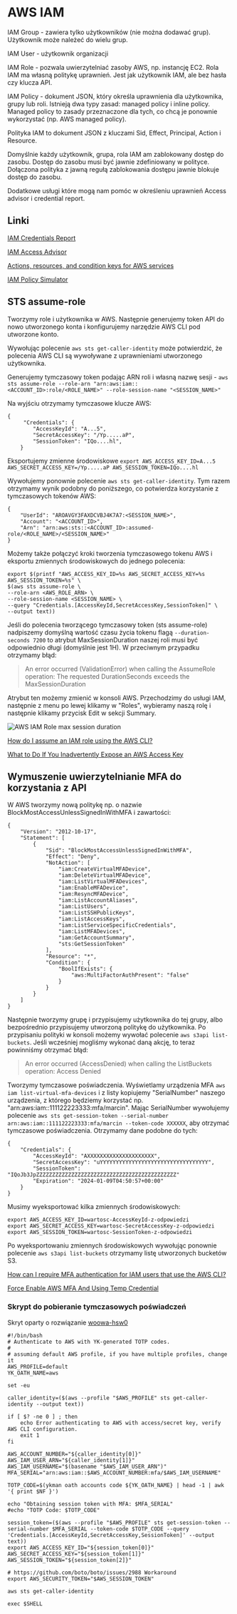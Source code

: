 # AWS IAM

IAM Group - zawiera tylko użytkowników (nie można dodawać grup). Użytkownik może należeć do wielu grup.

IAM User - użytkownik organizacji

IAM Role - pozwala uwierzytelniać zasoby AWS, np. instancję EC2. Rola IAM ma własną politykę uprawnień. Jest jak użytkownik IAM, ale bez hasła czy klucza API.

IAM Policy - dokument JSON, który określa uprawnienia dla użytkownika, grupy lub roli. Istnieją dwa typy zasad: managed policy i inline policy.
Managed policy to zasady przeznaczone dla tych, co chcą je ponownie wykorzystać (np. AWS managed policy).

Polityka IAM to dokument JSON z kluczami Sid, Effect, Principal, Action i Resource.

Domyślnie każdy użytkownik, grupa, rola IAM am zablokowany dostęp do zasobu. Dostęp do zasobu musi być jawnie zdefiniowany w polityce. Dołączona polityka z jawną regułą zablokowania dostępu
jawnie blokuje dostęp do zasobu.

Dodatkowe usługi które mogą nam pomóc w określeniu uprawnień Access advisor i credential report.

## Linki

[IAM Credentials Report](https://docs.aws.amazon.com/IAM/latest/UserGuide/id_credentials_getting-report.html#getting-credential-reports-console)

[IAM Access Advisor](https://docs.aws.amazon.com/IAM/latest/UserGuide/what-is-access-analyzer.html)

[Actions, resources, and condition keys for AWS services](https://docs.aws.amazon.com/service-authorization/latest/reference/reference_policies_actions-resources-contextkeys.html)

[IAM Policy Simulator](https://policysim.aws.amazon.com/home/index.jsp)

## STS assume-role

Tworzymy role i użytkownika w AWS. Następnie generujemy token API do nowo utworzonego konta i konfigurujemy narzędzie AWS CLI pod utworzone konto.

Wywołując polecenie `aws sts get-caller-identity` może potwierdzić, że polecenia AWS CLI są wywoływane z uprawnieniami utworzonego użytkownika.

Generujemy tymczasowy token podając ARN roli i własną nazwę sesji - `aws sts assume-role --role-arn "arn:aws:iam::<ACCOUNT_ID>:role/<ROLE_NAME>" --role-session-name "<SESSION_NAME>"`

Na wyjściu otrzymamy tymczasowe klucze AWS:
```
{                                                                                                                                                                                           
     "Credentials": {
        "AccessKeyId": "A...5",
        "SecretAccessKey": "/Yp.....aP",
        "SessionToken": "IQo....hl",
    }

```

Eksportujemy zmienne środowiskowe `export AWS_ACCESS_KEY_ID=A...5 AWS_SECRET_ACCESS_KEY=/Yp.....aP AWS_SESSION_TOKEN=IQo....hl`

Wywołujemy ponownie polecenie `aws sts get-caller-identity`.
Tym razem otrzymamy wynik podobny do poniższego, co potwierdza korzystanie z tymczasowych tokenów AWS:

```
{
    "UserId": "AROAVGY3FAXDCVBJ4K7A7:<SESSION_NAME>",
    "Account": "<ACCOUNT_ID>",
    "Arn": "arn:aws:sts::<ACCOUNT_ID>:assumed-role/<ROLE_NAME>/<SESSION_NAME>"
}
```

Możemy także połączyć kroki tworzenia tymczasowego tokenu AWS i eksportu zmiennych środowiskowych do jednego polecenia:
```
export $(printf "AWS_ACCESS_KEY_ID=%s AWS_SECRET_ACCESS_KEY=%s AWS_SESSION_TOKEN=%s" \
$(aws sts assume-role \
--role-arn <AWS_ROLE_ARN> \
--role-session-name <SESSION_NAME> \
--query "Credentials.[AccessKeyId,SecretAccessKey,SessionToken]" \
--output text))
```

Jeśli do polecenia tworzącego tymczasowy token (sts assume-role) nadpiszemy domyślną wartość czasu życia tokenu flagą `--duration-seconds 7200` to atrybut MaxSessionDuration naszej roli musi być odpowiednio długi (domyślnie jest 1H).
W przeciwnym przypadku otrzymamy błąd:

> An error occurred (ValidationError) when calling the AssumeRole operation: The requested DurationSeconds exceeds the MaxSessionDuration

Atrybut ten możemy zmienić w konsoli AWS. Przechodzimy do usługi IAM, następnie z menu po lewej klikamy w "Roles", wybieramy naszą rolę i następnie klikamy przycisk Edit w sekcji Summary.

![AWS IAM Role max session duration](./images/aws-role-max-session-duration.png)

[How do I assume an IAM role using the AWS CLI?](https://aws.amazon.com/premiumsupport/knowledge-center/iam-assume-role-cli/)

[What to Do If You Inadvertently Expose an AWS Access Key](https://aws.amazon.com/blogs/security/what-to-do-if-you-inadvertently-expose-an-aws-access-key/)

## Wymuszenie uwierzytelnianie MFA do korzystania z API

W AWS tworzymy nową politykę np. o nazwie BlockMostAccessUnlessSignedInWithMFA i zawartości:

```
{
    "Version": "2012-10-17",
    "Statement": [
        {
            "Sid": "BlockMostAccessUnlessSignedInWithMFA",
            "Effect": "Deny",
            "NotAction": [
                "iam:CreateVirtualMFADevice",
                "iam:DeleteVirtualMFADevice",
                "iam:ListVirtualMFADevices",
                "iam:EnableMFADevice",
                "iam:ResyncMFADevice",
                "iam:ListAccountAliases",
                "iam:ListUsers",
                "iam:ListSSHPublicKeys",
                "iam:ListAccessKeys",
                "iam:ListServiceSpecificCredentials",
                "iam:ListMFADevices",
                "iam:GetAccountSummary",
                "sts:GetSessionToken"
            ],
            "Resource": "*",
            "Condition": {
                "BoolIfExists": {
                    "aws:MultiFactorAuthPresent": "false"
                }
            }
        }
    ]
}
```

Następnie tworzymy grupę i przypisujemy użytkownika do tej grupy, albo bezpośrednio przypisujemy utworzoną politykę do użytkownika.
Po przypisaniu polityki w konsoli możemy wywołać polecenie `aws s3api list-buckets`. 
Jeśli wcześniej mogliśmy wykonać daną akcję, to teraz powinniśmy otrzymać błąd:
> An error occurred (AccessDenied) when calling the ListBuckets operation: Access Denied

Tworzymy tymczasowe poświadczenia. Wyświetlamy urządzenia MFA `aws iam list-virtual-mfa-devices` i z listy kopiujemy "SerialNumber" naszego urządzenia, z którego będziemy korzystać np. "arn:aws:iam::111122223333:mfa/marcin". 
Mając SerialNumber wywołujemy polecenie `aws sts get-session-token --serial-number arn:aws:iam::111122223333:mfa/marcin --token-code XXXXXX`, aby otrzymać tymczasowe poświadczenia.
Otrzymamy dane podobne do tych:

```
{
    "Credentials": {
        "AccessKeyId": "AXXXXXXXXXXXXXXXXXXXXX",
        "SecretAccessKey": "uYYYYYYYYYYYYYYYYYYYYYYYYYYYYYYYYYY",
        "SessionToken": "IQoJb3JpZZZZZZZZZZZZZZZZZZZZZZZZZZZZZZZZZZZZZZZZZZZZ"
        "Expiration": "2024-01-09T04:50:57+00:00"
    }
}
```

Musimy wyeksportować kilka zmiennych środowiskowych:
```
export AWS_ACCESS_KEY_ID=wartosc-AccessKeyId-z-odpowiedzi
export AWS_SECRET_ACCESS_KEY=wartosc-SecretAccessKey-z-odpowiedzi
export AWS_SESSION_TOKEN=wartosc-SessionToken-z-odpowiedzi
```

Po wyeksportowaniu zmiennych środowiskowych wywołując ponownie polecenie `aws s3api list-buckets` otrzymamy listę utworzonych bucketów S3.

[How can I require MFA authentication for IAM users that use the AWS CLI?](https://repost.aws/knowledge-center/mfa-iam-user-aws-cli)

[Force Enable AWS MFA And Using Temp Credential ](https://dev.to/vumdao/force-enable-aws-mfa-and-using-temp-credential-1g1f)

### Skrypt do pobieranie tymczasowych poświadczeń

Skryt oparty o rozwiązanie [woowa-hsw0](https://gist.github.com/woowa-hsw0/caa3340e2a7b390dbde81894f73e379d)

```
#!/bin/bash
# Authenticate to AWS with YK-generated TOTP codes.
#
# assuming default AWS profile, if you have multiple profiles, change it
AWS_PROFILE=default
YK_OATH_NAME=aws

set -eu

caller_identity=($(aws --profile "$AWS_PROFILE" sts get-caller-identity --output text))

if [ $? -ne 0 ] ; then
	echo Error authenticating to AWS with access/secret key, verify AWS CLI configuration.
	exit 1
fi

AWS_ACCOUNT_NUMBER="${caller_identity[0]}"
AWS_IAM_USER_ARN="${caller_identity[1]}"
AWS_IAM_USERNAME="$(basename "$AWS_IAM_USER_ARN")"
MFA_SERIAL="arn:aws:iam::$AWS_ACCOUNT_NUMBER:mfa/$AWS_IAM_USERNAME"

TOTP_CODE=$(ykman oath accounts code ${YK_OATH_NAME} | head -1 | awk '{ print $NF }')

echo "Obtaining session token with MFA: $MFA_SERIAL"
#echo "TOTP Code: $TOTP_CODE"

session_token=($(aws --profile "$AWS_PROFILE" sts get-session-token --serial-number $MFA_SERIAL --token-code $TOTP_CODE --query 'Credentials.[AccessKeyId,SecretAccessKey,SessionToken]' --output text))
export AWS_ACCESS_KEY_ID="${session_token[0]}" AWS_SECRET_ACCESS_KEY="${session_token[1]}" AWS_SESSION_TOKEN="${session_token[2]}"

# https://github.com/boto/boto/issues/2988 Workaround
export AWS_SECURITY_TOKEN="$AWS_SESSION_TOKEN"

aws sts get-caller-identity

exec $SHELL
```
